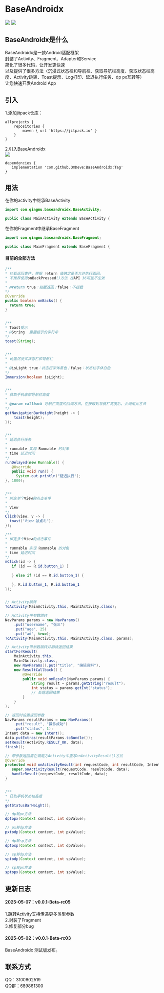 # BaseAndroidx
[![](https://jitpack.io/v/QmDeve/BaseAndroidx.svg)](https://jitpack.io/#QmDeve/BaseAndroidx)
[![](https://camo.githubusercontent.com/c3b7a50769cb50bd6e9ac6ce04c47435001631dee3c8cd946fdceafe02d779d8/68747470733a2f2f696d672e736869656c64732e696f2f62616467652f4c6963656e73652d417061636865253230322e302d7265642e737667)](http://www.apache.org/licenses/LICENSE-2.0)


## BaseAndroidx是什么
BaseAndroidx是一款Android适配框架
</br>
封装了Activity、Fragment、Adapter和Service
</br>
简化了很多代码，让开发更快速
</br>
以及提供了很多方法（沉浸式状态栏和导航栏、获取导航栏高度、获取状态栏高度、Activity跳转、Toast提示、Log打印、延迟执行任务、dp px互转等）
</br>
让您快速开发Android App

## 引入
1.添加jitpack仓库：
```
allprojects {
    repositories {
        maven { url 'https://jitpack.io' }
    }
}
```
2.引入BaseAndroidx
</br>
[![](https://jitpack.io/v/QmDeve/BaseAndroidx.svg)](https://jitpack.io/#QmDeve/BaseAndroidx)
```
dependencies {
   implementation 'com.github.QmDeve:BaseAndroidx:Tag'
}
```

## 用法
在你的activity中继承BaseActivity
``` java
import com.qingmu.baseandroidx.BaseActivity;

public class MainActivity extends BaseActivity {
```

在你的Fragment中继承BaseFragment
``` java
import com.qingmu.baseandroidx.BaseFragment;

public class MainFragment extends BaseFragment {
```


#### 目前的全部方法
``` java
/**
* 拦截返回事件，根据 return 值确定是否允许执行返回。
* 不推荐使用onBackPressed()方法 在API 36可能不生效
*
* @return true：拦截返回；false：不拦截
*/
@Override
public boolean onBacks() {
  return true;
}


/**
* Toast提示
* @String  需要提示的字符串
*/
toast(String);


/**
* 设置沉浸式状态栏和导航栏
*
* @isLight true：状态栏字体黑色；false：状态栏字体白色
*/
Immersion(boolean isLight);


/**
* 获取手机底部导航栏高度
*
* @param callback 导航栏高度的回调方法。在获取到导航栏高度后，会调用此方法
*/
getNavigationBarHeight(height -> {
    toast(height);
});


/**
* 延迟执行任务
*
* runnable 实现 Runnable 的对象
* time 延迟时间
*/
runDelayed(new Runnable() {
   @Override
   public void run() {
     System.out.println("延迟执行");
}, 1000);


/**
* 绑定单个View的点击事件
*
* View 
*/
Click(view, v -> {
  toast("View 被点击");
});

/**
* 绑定多个View的点击事件
*
* runnable 实现 Runnable 的对象
* time 延迟时间
*/
mClick(id -> {
   if (id == R.id.button_1) {
      
   } else if (id == R.id.button_1) {
       
   }, R.id.button_1, R.id.button_1
});


// Activity跳转
ToActivity(MainActivity.this, Main2Activity.class);

// Activity带参数跳转
NavParams params = new NavParams()
    .put("username", "张三")
    .put("age", 25)
    .put("ad", true);
ToActivity(MainActivity.this, Main2Activity.class, params);

// Activity带参数跳转并期待返回结果
startForResult(
    MainActivity.this, 
    Main2Activity.class, 
    new NavParams().put("title", "编辑资料"),
    new ResultCallback() {
        @Override
        public void onResult(NavParams params) {
            String result = params.getString("result");
            int status = params.getInt("status");
            // 处理返回结果
        }
    }
);

// 返回时设置返回参数
NavParams resultParams = new NavParams()
    .put("result", "操作成功")
    .put("status", 1);
Intent data = new Intent();
data.putExtras(resultParams.toBundle());
setResult(Activity.RESULT_OK, data);
finish();

// 带参数返回需在调用方Activity中重写onActivityResult()方法
@Override
protected void onActivityResult(int requestCode, int resultCode, Intent data) {
   super.onActivityResult(requestCode, resultCode, data);
   handleResult(requestCode, resultCode, data);
}


/**
* 获取手机状态栏高度
*/
getStatusBarHeight();

// dp转px方法
dptopx(Context context, int dpValue);

// px转dp方法
pxtodp(Context context, int pxValue);

// dp转sp方法
dptosp(Context context, int dpValue);

// sp转dp方法
sptodp(Context context, int spValue);

// sp转px方法
sptopx(Context context, int spValue);

```

## 更新日志

#### 2025-05-07：v0.0.1-Beta-rc05
1.跳转Activity支持传递更多类型参数
<br>
2.封装了Fragment
<br>
3.修复部分bug
</br>
#### 2025-05-02：v0.0.1-Beta-rc03
BaseAndroidx 测试版发布。

## 联系方式
QQ：3100602519
</br>
QQ群：689861300
